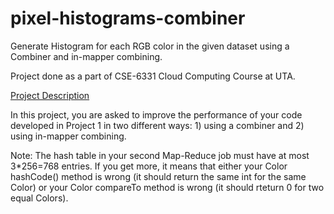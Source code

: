 # pixel-histograms-combiner
Generate Histogram for each RGB color in the given dataset using a Combiner and in-mapper combining.

Project done as a part of CSE-6331 Cloud Computing Course at UTA.

<a href="https://lambda.uta.edu/cse6331/spring20/project2.html">Project Description</a>

<p>In this project, you are asked to improve the performance of your code developed in Project 1 in two different ways: 1) using a combiner and 2) using in-mapper combining.</p>

<p>Note: The hash table in your second Map-Reduce job must have at most 3*256=768 entries. If you get more, it means that either your Color hashCode() method is wrong (it should return the same int for the same Color) or your Color compareTo method is wrong (it should rteturn 0 for two equal Colors).</p>
